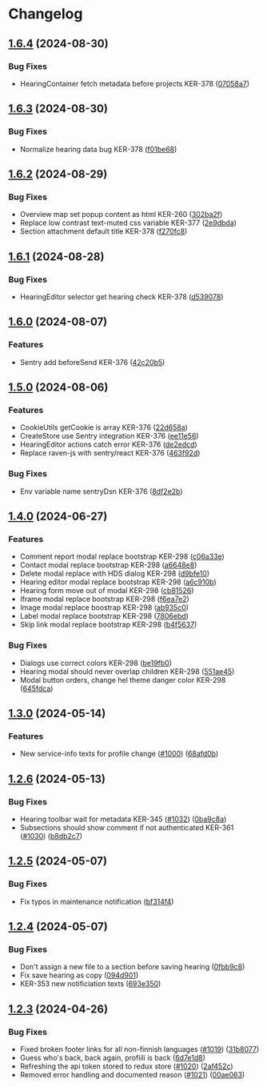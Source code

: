 # Changelog

## [1.6.4](https://github.com/City-of-Helsinki/kerrokantasi-ui/compare/kerrokantasi-ui-v1.6.3...kerrokantasi-ui-v1.6.4) (2024-08-30)


### Bug Fixes

* HearingContainer fetch metadata before projects KER-378 ([07058a7](https://github.com/City-of-Helsinki/kerrokantasi-ui/commit/07058a7ee98077c663a6476965a9710782f824ed))

## [1.6.3](https://github.com/City-of-Helsinki/kerrokantasi-ui/compare/kerrokantasi-ui-v1.6.2...kerrokantasi-ui-v1.6.3) (2024-08-30)


### Bug Fixes

* Normalize hearing data bug KER-378 ([f01be68](https://github.com/City-of-Helsinki/kerrokantasi-ui/commit/f01be6851cf91dc4ad69c5ecbb224184b05b7d9c))

## [1.6.2](https://github.com/City-of-Helsinki/kerrokantasi-ui/compare/kerrokantasi-ui-v1.6.1...kerrokantasi-ui-v1.6.2) (2024-08-29)


### Bug Fixes

* Overview map set popup content as html KER-260 ([302ba2f](https://github.com/City-of-Helsinki/kerrokantasi-ui/commit/302ba2f9c9569283ce0bda9c1964fa34d13e20d2))
* Replace low contrast text-muted css variable KER-377 ([2e9dbda](https://github.com/City-of-Helsinki/kerrokantasi-ui/commit/2e9dbda68c55a3c50a4deb210b0c7cfbc04ef073))
* Section attachment default title KER-378 ([f270fc8](https://github.com/City-of-Helsinki/kerrokantasi-ui/commit/f270fc80355c92f6e2fcb54d6a438d5df50b96cf))

## [1.6.1](https://github.com/City-of-Helsinki/kerrokantasi-ui/compare/kerrokantasi-ui-v1.6.0...kerrokantasi-ui-v1.6.1) (2024-08-28)


### Bug Fixes

* HearingEditor selector get hearing check KER-378 ([d539078](https://github.com/City-of-Helsinki/kerrokantasi-ui/commit/d5390783e133a5b446791620986fbd221f9d54aa))

## [1.6.0](https://github.com/City-of-Helsinki/kerrokantasi-ui/compare/kerrokantasi-ui-v1.5.0...kerrokantasi-ui-v1.6.0) (2024-08-07)


### Features

* Sentry add beforeSend KER-376 ([42c20b5](https://github.com/City-of-Helsinki/kerrokantasi-ui/commit/42c20b5e849391c8990aba9d763290c71abc560a))

## [1.5.0](https://github.com/City-of-Helsinki/kerrokantasi-ui/compare/kerrokantasi-ui-v1.4.0...kerrokantasi-ui-v1.5.0) (2024-08-06)


### Features

* CookieUtils getCookie is array KER-376 ([22d658a](https://github.com/City-of-Helsinki/kerrokantasi-ui/commit/22d658ac011b17fd01d5eab90b01cd94fff1cbdd))
* CreateStore use Sentry integration KER-376 ([ee11e56](https://github.com/City-of-Helsinki/kerrokantasi-ui/commit/ee11e56a98037c536ac26e3a347a59f638d63b30))
* HearingEditor actions catch error KER-376 ([de2edcd](https://github.com/City-of-Helsinki/kerrokantasi-ui/commit/de2edcd726797da4533897502be13c7dd39bd498))
* Replace raven-js with sentry/react KER-376 ([463f92d](https://github.com/City-of-Helsinki/kerrokantasi-ui/commit/463f92d49550b9f7cd3489ca64c92c2c1d3dd502))


### Bug Fixes

* Env variable name sentryDsn KER-376 ([8df2e2b](https://github.com/City-of-Helsinki/kerrokantasi-ui/commit/8df2e2b81871b8ba084765cbd01fa64834cc6b51))

## [1.4.0](https://github.com/City-of-Helsinki/kerrokantasi-ui/compare/kerrokantasi-ui-v1.3.0...kerrokantasi-ui-v1.4.0) (2024-06-27)


### Features

* Comment report modal replace bootstrap KER-298 ([c06a33e](https://github.com/City-of-Helsinki/kerrokantasi-ui/commit/c06a33ee30752547e8c43e7826fe0688fe880843))
* Contact modal replace bootstrap KER-298 ([a6648e8](https://github.com/City-of-Helsinki/kerrokantasi-ui/commit/a6648e814d5cddedd29d21105ded6cb5d44e35f4))
* Delete modal replace with HDS dialog KER-298 ([d9bfe10](https://github.com/City-of-Helsinki/kerrokantasi-ui/commit/d9bfe10453dc263cc8b52e23c9f8b8cccc9e88b1))
* Hearing editor modal replace bootstrap KER-298 ([a6c910b](https://github.com/City-of-Helsinki/kerrokantasi-ui/commit/a6c910b795be438ea20e08da5e118b310f3e7021))
* Hearing form move out of modal KER-298 ([cb81526](https://github.com/City-of-Helsinki/kerrokantasi-ui/commit/cb81526a0fb999a3362d5fdf67432f094b5ed428))
* Iframe modal replace bootstrap KER-298 ([f6ea7e2](https://github.com/City-of-Helsinki/kerrokantasi-ui/commit/f6ea7e260cba19258ec58f0371d7a2ee55117dfa))
* Image modal replace boostrap KER-298 ([ab935c0](https://github.com/City-of-Helsinki/kerrokantasi-ui/commit/ab935c0036c1c8428c134840ea5bc565cc6c3cc6))
* Label modal replace bootstrap KER-298 ([7806ebd](https://github.com/City-of-Helsinki/kerrokantasi-ui/commit/7806ebd07726eb969870d0e9f5efbb350d6f4fd5))
* Skip link modal replace bootstrap KER-298 ([b4f5637](https://github.com/City-of-Helsinki/kerrokantasi-ui/commit/b4f563783d2c2280d2e3bf89c3c8749af444efb1))


### Bug Fixes

* Dialogs use correct colors KER-298 ([be19fb0](https://github.com/City-of-Helsinki/kerrokantasi-ui/commit/be19fb0585a4ecc5d6b5d93f790d424351cc8f4e))
* Hearing modal should never overlap children KER-298 ([551ae45](https://github.com/City-of-Helsinki/kerrokantasi-ui/commit/551ae454f1cf8eeda113c2a2de8d327d96ca3d76))
* Modal button orders, change hel theme danger color KER-298 ([645fdca](https://github.com/City-of-Helsinki/kerrokantasi-ui/commit/645fdca824a3586437767bab779b0d8784d25e79))

## [1.3.0](https://github.com/City-of-Helsinki/kerrokantasi-ui/compare/kerrokantasi-ui-v1.2.6...kerrokantasi-ui-v1.3.0) (2024-05-14)


### Features

* New service-info texts for profile change ([#1000](https://github.com/City-of-Helsinki/kerrokantasi-ui/issues/1000)) ([68afd0b](https://github.com/City-of-Helsinki/kerrokantasi-ui/commit/68afd0ba2edd7039b86a6376d1f6d9007dbe0ebc))

## [1.2.6](https://github.com/City-of-Helsinki/kerrokantasi-ui/compare/kerrokantasi-ui-v1.2.5...kerrokantasi-ui-v1.2.6) (2024-05-13)


### Bug Fixes

* Hearing toolbar wait for metadata KER-345 ([#1032](https://github.com/City-of-Helsinki/kerrokantasi-ui/issues/1032)) ([0ba9c8a](https://github.com/City-of-Helsinki/kerrokantasi-ui/commit/0ba9c8a8b065dfcb0eb8a902a0ac4b3ea973bc7c))
* Subsections should show comment if not authenticated KER-361 ([#1030](https://github.com/City-of-Helsinki/kerrokantasi-ui/issues/1030)) ([b8db2c7](https://github.com/City-of-Helsinki/kerrokantasi-ui/commit/b8db2c74e0ad8643e939aa2d11915017d7c92bc3))

## [1.2.5](https://github.com/City-of-Helsinki/kerrokantasi-ui/compare/kerrokantasi-ui-v1.2.4...kerrokantasi-ui-v1.2.5) (2024-05-07)


### Bug Fixes

* Fix typos in maintenance notification ([bf314f4](https://github.com/City-of-Helsinki/kerrokantasi-ui/commit/bf314f4f84e24caed72dfab041302edb2d0a4a00))

## [1.2.4](https://github.com/City-of-Helsinki/kerrokantasi-ui/compare/kerrokantasi-ui-v1.2.3...kerrokantasi-ui-v1.2.4) (2024-05-07)


### Bug Fixes

* Don't assign a new file to a section before saving hearing ([0fbb9c8](https://github.com/City-of-Helsinki/kerrokantasi-ui/commit/0fbb9c830e8c9b8149aff8fa2b44d71729e6cdd0))
* Fix save hearing as copy ([094d901](https://github.com/City-of-Helsinki/kerrokantasi-ui/commit/094d9017dba80bbddabb11185bd4acbe3db40067))
* KER-353 new notificiation texts ([693e350](https://github.com/City-of-Helsinki/kerrokantasi-ui/commit/693e350d24f2335f6cf4385185f14dd28fcdb1a2))

## [1.2.3](https://github.com/City-of-Helsinki/kerrokantasi-ui/compare/kerrokantasi-ui-v1.2.2...kerrokantasi-ui-v1.2.3) (2024-04-26)


### Bug Fixes

* Fixed broken footer links for all non-finnish languages ([#1019](https://github.com/City-of-Helsinki/kerrokantasi-ui/issues/1019)) ([31b8077](https://github.com/City-of-Helsinki/kerrokantasi-ui/commit/31b807766f476e320d48aa05c0f18264b1004bf3))
* Guess who's back, back again, profiili is back ([6d7e1d8](https://github.com/City-of-Helsinki/kerrokantasi-ui/commit/6d7e1d8e9936781be7050ff041dba75231587d70))
* Refreshing the api token stored to redux store ([#1020](https://github.com/City-of-Helsinki/kerrokantasi-ui/issues/1020)) ([2af452c](https://github.com/City-of-Helsinki/kerrokantasi-ui/commit/2af452cec9310247f7c4abe0564545d48c79dc6c))
* Removed error handling and documented reason ([#1021](https://github.com/City-of-Helsinki/kerrokantasi-ui/issues/1021)) ([00ae063](https://github.com/City-of-Helsinki/kerrokantasi-ui/commit/00ae0636be48cf859986ffb5e9303709826bb515))
